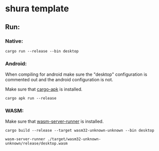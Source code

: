 # shura template

## Run:

### Native:
```
cargo run --release --bin desktop
```

### Android:
When compiling for android make sure the "desktop" configuration is commented out and the android configuration is not.

Make sure that [cargo-apk](https://github.com/rust-mobile/cargo-apk) is installed.
```
cargo apk run --release
```

### WASM:
Make sure that [wasm-server-runner](https://github.com/jakobhellermann/wasm-server-runner) is installed.

```
cargo build --release --target wasm32-unknown-unknown --bin desktop

wasm-server-runner ./target/wasm32-unknown-unknown/release/desktop.wasm

```